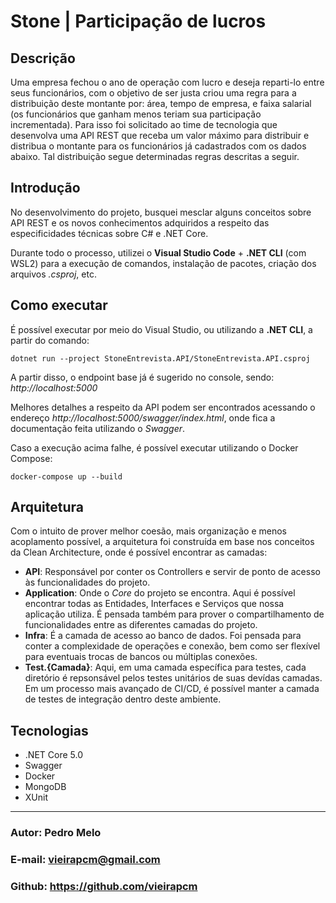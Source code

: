 # Stone | Participação de lucros

## Descrição
Uma empresa fechou o ano de operação com lucro e deseja reparti-lo entre seus funcionários, com o objetivo
de ser justa criou uma regra para a distribuição deste montante por: área, tempo de empresa, e faixa salarial
(os funcionários que ganham menos teriam sua participação incrementada). Para isso foi solicitado ao time de
tecnologia que desenvolva uma API REST que receba um valor máximo para distribuir e distribua o montante
para os funcionários já cadastrados com os dados abaixo. Tal distribuição segue determinadas regras descritas
a seguir.


## Introdução
No desenvolvimento do projeto, busquei mesclar alguns conceitos sobre API REST e os novos conhecimentos adquiridos a respeito das especificidades técnicas sobre C# e .NET Core.

Durante todo o processo, utilizei o **Visual Studio Code** + **.NET CLI** (com WSL2) para a execução de comandos, instalação de pacotes, criação dos arquivos *.csproj*, etc.

## Como executar
É possível executar por meio do Visual Studio, ou utilizando a **.NET CLI**, a partir do comando:

    dotnet run --project StoneEntrevista.API/StoneEntrevista.API.csproj

A partir disso, o endpoint base já é sugerido no console, sendo: *http://localhost:5000*

Melhores detalhes a respeito da API podem ser encontrados acessando o endereço *http://localhost:5000/swagger/index.html*, onde fica a documentação feita utilizando o *Swagger*.

Caso a execução acima falhe, é possível executar utilizando o Docker Compose:

    docker-compose up --build

## Arquitetura
Com o intuito de prover melhor coesão, mais organização e menos acoplamento possível, a arquitetura foi construída em base nos conceitos da Clean Architecture, onde é possível encontrar as camadas:

- **API**: Responsável por conter os Controllers e servir de ponto de acesso às funcionalidades do projeto.
- **Application**: Onde o *Core* do projeto se encontra. Aqui é possível encontrar todas as Entidades, Interfaces e Serviços que nossa aplicação utiliza. É pensada também para prover o compartilhamento de funcionalidades entre as diferentes camadas do projeto.
- **Infra**: É a camada de acesso ao banco de dados. Foi pensada para conter a complexidade de operações e conexão, bem como ser flexível para eventuais trocas de bancos ou múltiplas conexões.
- **Test.{Camada}**: Aqui, em uma camada específica para testes, cada diretório é repsonsável pelos testes unitários de suas devídas camadas. Em um processo mais avançado de CI/CD, é possível manter a camada de testes de integração dentro deste ambiente.
## Tecnologias
- .NET Core 5.0
- Swagger
- Docker
- MongoDB
- XUnit

<HR>

### Autor: Pedro Melo
### E-mail: vieirapcm@gmail.com
### Github: https://github.com/vieirapcm